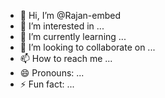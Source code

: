 - 👋 Hi, I’m @Rajan-embed
- 👀 I’m interested in ...
- 🌱 I’m currently learning ...
- 💞️ I’m looking to collaborate on ...
- 📫 How to reach me ...
- 😄 Pronouns: ...
- ⚡ Fun fact: ...

<!---
Rajan-embed/Rajan-embed is a ✨ special ✨ repository because its `README.md` (this file) appears on your GitHub profile.
You can click the Preview link to take a look at your changes.
--->

